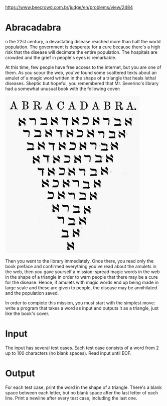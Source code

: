 https://www.beecrowd.com.br/judge/en/problems/view/2484

# Abracadabra

n the 22st century, a devastating disease reached more than half the world
population. The government is desperate for a cure because there's a high risk
that the disease will decimate the entire population. The hospitals are crowded
and the grief in people's eyes is remarkable.

At this time, few people have free access to the internet, but you are one of
them. As you scour the web, you've found some scattered texts about an amulet of
a magic word written in the shape of a triangle that heals lethal diseases.
Skeptic but hopeful, you remembered that Mr. Severino's library had a somewhat
unusual book with the following cover:

![](imgs/UOJ_231_A.jpg)

Then you went to the library immediately. Once there, you read only the book
preface and confirmed everything you've read about the amulets in the web, then
you gave yourself a mission: spread magic words in the web in the shape of a
triangle in order to warn people that there may be a cure for the disease.
Hence, if amulets with magic words end up being made in large scale and these
are given to people, the disease may be annihilated and the population saved.

In order to complete this mission, you must start with the simplest move: write
a program that takes a word as input and outputs it as a triangle, just like the
book's cover.

# Input

The input has several test cases. Each test case consists of a word from 2 up to
100 characters (no blank spaces). Read input until EOF.

# Output

For each test case, print the word in the shape of a triangle. There's a blank
space between each letter, but no blank space after the last letter of each
line. Print a newline after every test case, including the last one.

